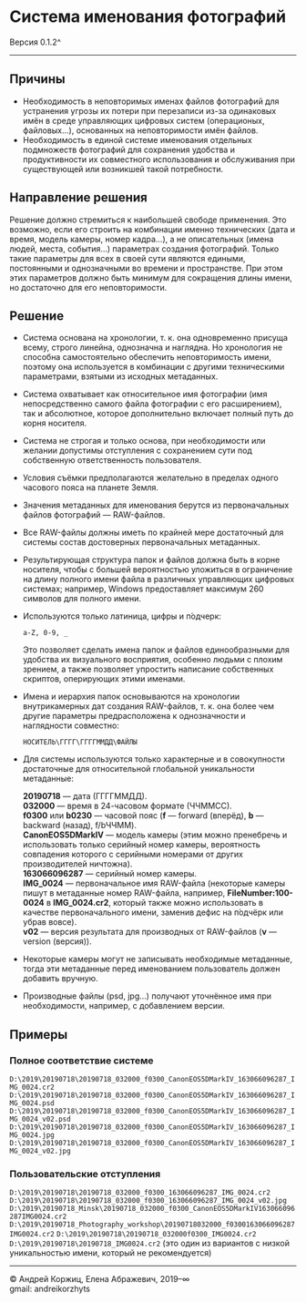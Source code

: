 ﻿# Система именования фотографий

Версия 0.1.2^

---

## Причины

- Необходимость в неповторимых именах файлов фотографий для устранения угрозы их потери при перезаписи из-за одинаковых имён в среде управляющих цифровых систем (операционых, файловых…), основанных на неповторимости имён файлов.
- Необходимость в единой системе именования отдельных подмножеств фотографий для сохранения удобства и продуктивности их совместного использования и обслуживания при существующей или возникшей такой потребности.

## Направление решения

Решение должно стремиться к наибольшей свободе применения. Это возможно, если его строить на комбинации именно технических (дата и время, модель камеры, номер кадра…), а не описательных (имена людей, места, события…) параметрах создания фотографий. Только такие параметры для всех в своей сути являются едиными, постоянными и однозначными во времени и пространстве. При этом этих параметров должно быть минимум для сокращения длины имени, но достаточно для его неповторимости.

## Решение

- Система основана на хронологии, т. к. она одновременно присуща всему, строго линейна, однозначна и наглядна. Но хронология не способна самостоятельно обеспечить неповторимость имени, поэтому она используется в комбинации с другими техническими параметрами, взятыми из исходных метаданных.
- Система охватывает как относительное имя фотографии (имя непосредственно самого файла фотографии с его расширением), так и абсолютное, которое дополнительно включает полный путь до корня носителя.
- Система не строгая и только основа, при необходимости или желании допустимы отступления с сохранением сути под собственную ответственность пользователя.
- Условия съёмки предполагаются желательно в пределах одного часового пояса на планете Земля.
- Значения метаданных для именования берутся из первоначальных файлов фотографий — RAW-файлов.
- Все RAW-файлы должны иметь по крайней мере достаточный для системы состав достоверных первоначальных метаданных.
- Результирующая структура папок и файлов должна быть в корне носителя, чтобы с большей вероятностью уложиться в ограничение на длину полного имени файла в различных управляющих цифровых системах; например, Windows предоставляет максимум 260 символов для полного имени.
- Используются только латиница, цифры и п́одчерк:

  `a-Z, 0-9, _`

  Это позволяет сделать имена папок и файлов единообразными для удобства их визуального восприятия, особенно людьми с плохим зрением, а также позволяет упростить написание собственных скриптов, оперирующих этими именами.
- Имена и иерархия папок основываются на хронологии внутрикамерных дат создания RAW-файлов, т. к. она более чем другие параметры предрасположена к однозначности и наглядности совместно:

  `НОСИТЕЛЬ\ГГГГ\ГГГГММДД\ФАЙЛЫ`

- Для системы используются только характерные и в совокупности достаточные для относительной глобальной уникальности метаданные:

  **20190718** — дата (ГГГГММДД).  
  **032000** — время в 24-часовом формате (ЧЧММСС).  
  **f0300** или **b0230** — часовой пояс (**f** — forward (вперёд), **b** — backward (назад), f/bЧЧММ).  
  **CanonEOS5DMarkIV** — модель камеры (этим можно пренебречь и использовать только серийный номер камеры, вероятность совпадения которого с серийными номерами от других производителей ничтожна).  
  **163066096287** — серийный номер камеры.  
  **IMG_0024** — первоначальное имя RAW-файла (некоторые камеры пишут в метаданные номер RAW-файла, например, **FileNumber:100-0024** в **IMG_0024.cr2**, который также можно использовать в качестве первоначального имени, заменив дефис на п́одчёрк или убрав вовсе).  
  **v02** — версия результата для производных от RAW-файлов (**v** — version (версия)).

- Некоторые камеры могут не записывать необходимые метаданные, тогда эти метаданные перед именованием пользователь должен добавить вручную.
- Производные файлы (psd, jpg…) получают уточнённое имя при необходимости, например, с добавлением версии.

## Примеры

### Полное соответствие системе

`D:\2019\20190718\20190718_032000_f0300_CanonEOS5DMarkIV_163066096287_IMG_0024.cr2`
`D:\2019\20190718\20190718_032000_f0300_CanonEOS5DMarkIV_163066096287_IMG_0024.psd`
`D:\2019\20190718\20190718_032000_f0300_CanonEOS5DMarkIV_163066096287_IMG_0024_v02.psd`
`D:\2019\20190718\20190718_032000_f0300_CanonEOS5DMarkIV_163066096287_IMG_0024.jpg`
`D:\2019\20190718\20190718_032000_f0300_CanonEOS5DMarkIV_163066096287_IMG_0024_v02.jpg`

### Пользовательские отступления

`D:\2019\20190718\20190718_032000_f0300_163066096287_IMG_0024.cr2`
`D:\2019\20190718\20190718_032000_f0300_163066096287_IMG_0024_v02.jpg`
`D:\2019\20190718_Minsk\20190718_032000_f0300_CanonEOS5DMarkIV163066096287IMG0024.cr2`
`D:\2019\20190718_Photography_workshop\20190718032000_f0300163066096287IMG0024.cr2`
`D:\2019\20190718\20190718_032000f0300_IMG0024.cr2`
`D:\2019\20190718\20190718_IMG0024.cr2` (это один из вариантов с низкой уникальностью имени, который не рекомендуется)

---

© Андрей Коржиц, Елена Абражевич, 2019–∞  
gmail: andreikorzhyts